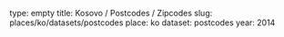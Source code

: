type: empty
title: Kosovo / Postcodes / Zipcodes
slug: places/ko/datasets/postcodes
place: ko
dataset: postcodes
year: 2014
